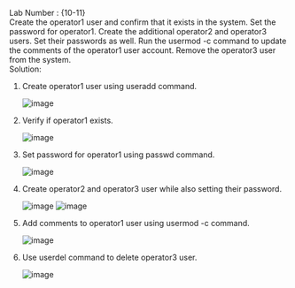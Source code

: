 Lab Number : {10-11}  
Create the operator1 user and confirm that it exists in the system. Set the password for operator1. Create the additional operator2 and operator3 users. Set their passwords as well. Run the usermod -c command to update the comments of the operator1 user account. Remove the operator3 user from the system.  
Solution:  
1. Create operator1 user using useradd command.

   
   ![image](https://github.com/user-attachments/assets/273420c7-5045-4e4c-b05d-19be64f20d3a)

2. Verify if operator1 exists.
   
   ![image](https://github.com/user-attachments/assets/0738b8f3-4df2-4761-a9d0-50e64ed91617)

3. Set password for operator1 using passwd command.

   ![image](https://github.com/user-attachments/assets/fe031225-114d-4263-877e-2c2635904416)

4. Create operator2 and operator3 user while also setting their password.

   ![image](https://github.com/user-attachments/assets/60fc8dfa-b971-4f76-947a-515452231538)
   ![image](https://github.com/user-attachments/assets/4837b0ca-6a81-4e21-befe-8a2e719e624f)

5. Add comments to operator1 user using usermod -c command.

   ![image](https://github.com/user-attachments/assets/a2e2ad93-dbf2-4339-a932-b738e065df45)

6. Use userdel command to delete operator3 user.

   ![image](https://github.com/user-attachments/assets/512b60c0-9b41-483e-8e9f-4c5ee44e73b9)





